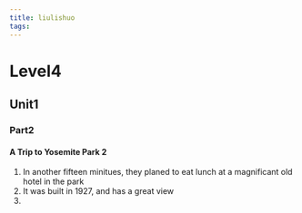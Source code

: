 ```yaml
---
title: liulishuo
tags:
---
```


# Level4
## Unit1
### Part2
#### A Trip to Yosemite Park 2
1. In another fifteen minitues, they planed to eat lunch at a magnificant old hotel in the park
2. It was built in 1927, and has a great view
3. 
